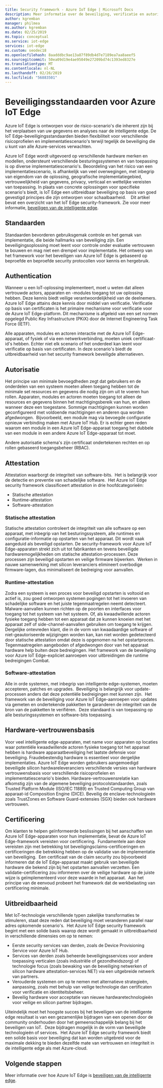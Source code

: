 ```yaml
---
title: Security framework - Azure IoT Edge | Microsoft Docs
description: Meer informatie over de beveiliging, verificatie en autorisatie-normen die zijn gebruikt voor het ontwikkelen van Azure IoT Edge en moeten worden beschouwd als u uw oplossing ontwerpt
author: kgremban
manager: philmea
ms.author: kgremban
ms.date: 02/25/2019
ms.topic: conceptual
ms.service: iot-edge
services: iot-edge
ms.custom: seodec18
ms.openlocfilehash: 8aadddbc9ae13a87f89db4d7e7189ea7aa8aeef5
ms.sourcegitcommit: 50ea09d19e4ae95049e27209bd74c1393ed8327e
ms.translationtype: MT
ms.contentlocale: nl-NL
ms.lasthandoff: 02/26/2019
ms.locfileid: "56883501"
---
```

# <a name="security-standards-for-azure-iot-edge"></a>Beveiligingsstandaarden voor Azure IoT Edge

Azure IoT Edge is ontworpen voor de risico-scenario's die inherent zijn bij het verplaatsen van uw gegevens en analyses naar de intelligente edge. De IoT Edge-beveiligingsstandaarden bieden flexibiliteit voor verschillende risicoprofielen en implementatiescenario's terwijl tegelijk de beveiliging die u kunt van alle Azure-services verwachten. 

Azure IoT Edge wordt uitgevoerd op verschillende hardware merken en modellen, ondersteunt verschillende besturingssystemen en van toepassing is op diverse implementatiescenario's. Beoordeling van het risico van een implementatiescenario, is afhankelijk van veel overwegingen, met inbegrip van eigendom van de oplossing, geografische implementatiegebied, vertrouwelijkheid van gegevens, privacy, verticaal en wettelijke vereisten van toepassing. In plaats van concrete oplossingen voor specifieke scenario's biedt, is IoT Edge een uitbreidbaar beveiliging op basis van goed gevestigd principes die zijn ontworpen voor schaalbaarheid. 
 
Dit artikel bevat een overzicht van het IoT Edge security-framework. Zie voor meer informatie, [beveiligen van de intelligente edge](https://azure.microsoft.com/blog/securing-the-intelligent-edge/).

## <a name="standards"></a>Standaarden

Standaarden bevorderen gebruiksgemak controle en het gemak van implementatie, die beide hallmarks van beveiliging zijn. Een beveiligingsoplossing moet leent voor controle onder evaluatie vertrouwen te bouwen en mag niet een drempel voor implementatie. Het ontwerp van het framework voor het beveiligen van Azure IoT Edge is gebaseerd op beproefde en beproefde security protocollen voor kennis en hergebruik. 

## <a name="authentication"></a>Authentication

Wanneer u een IoT-oplossing implementeert, moet u weten dat alleen vertrouwde actors, apparaten en -modules toegang tot uw oplossing hebben. Deze kennis biedt veilige verantwoordelijkheid van de deelnemers. Azure IoT Edge attains deze kennis door middel van verificatie. Verificatie op basis van certificaten is het primaire mechanisme voor verificatie voor de Azure IoT Edge-platform. Dit mechanisme is afgeleid van een set normen opgelegd Public Key Infrastructure (PKiX) door de Internet Engineering Task Force (IETF).     

Alle apparaten, modules en actoren interactie met de Azure IoT Edge-apparaat, of fysiek of via een netwerkverbinding, moeten uniek certificaat-id's hebben. Echter niet elk scenario of het onderdeel kan leent voor verificatie op basis van certificaten. In deze scenario's biedt de uitbreidbaarheid van het security framework beveiligde alternatieven. 

## <a name="authorization"></a>Autorisatie

Het principe van minimale bevoegdheden zegt dat gebruikers en de onderdelen van een systeem moeten alleen toegang hebben tot de minimale set resources en gegevens die nodig zijn om uit te voeren hun rollen. Apparaten, modules en actoren moeten toegang tot alleen de resources en gegevens binnen het machtigingsbereik van hun, en alleen wanneer deze een toegestane. Sommige machtigingen kunnen worden geconfigureerd met voldoende machtigingen en anderen qua worden afgedwongen.  Bijvoorbeeld, een module mag via bevoegde configuratie opnieuw verbinding maken met Azure IoT Hub. Er is echter geen reden waarom een module in een Azure IoT Edge-apparaat toegang het dubbele van een module in een andere Azure IoT Edge-apparaat tot moet.

Andere autorisatie schema's zijn certificaat ondertekenen rechten en op rollen gebaseerd toegangsbeheer (RBAC). 

## <a name="attestation"></a>Attestation

Attestation waarborgt de integriteit van software-bits.  Het is belangrijk voor de detectie en preventie van schadelijke software.  Het Azure IoT Edge security framework classificeert attestation in drie hoofdcategorieën:

* Statische attestation
* Runtime-attestation
* Software-attestation

### <a name="static-attestation"></a>Statische attestation

Statische attestation controleert de integriteit van alle software op een apparaat, met inbegrip van het besturingssysteem, alle runtimes en configuratie-informatie op opstarten van het apparaat. Dit wordt vaak aangeduid als beveiligd opstarten. De security-framework voor Azure IoT Edge-apparaten strekt zich uit tot fabrikanten en tevens beveiligde hardwaremogelijkheden om statische attestation-processen. Deze processen zijn beveiligd opstarten en veilige firmware bijwerken.  Werken in nauwe samenwerking met silicon leveranciers elimineert overbodige firmware-lagen, dus minimaliseert de bedreiging voor aanvallen. 

### <a name="runtime-attestation"></a>Runtime-attestation

Zodra een systeem is een proces voor beveiligd opstarten is voltooid en actief is, zou goed ontworpen systemen pogingen tot het invoeren van schadelijke software en het juiste tegenmaatregelen neemt detecteert. Malware-aanvallen kunnen richten op de poorten en interfaces voor toegang tot het systeem van het systeem. Of, als kwaadwillende actoren fysieke toegang hebben tot een apparaat dat ze kunnen knoeien met het apparaat zelf of side-channel-aanvallen gebruiken om toegang te krijgen. Dergelijke ontevreden klant, die in de vorm van kwaadaardige software of niet-geautoriseerde wijzigingen worden kan, kan niet worden gedetecteerd door statische attestation omdat deze is opgenomen na het opstartproces. Tegenmaatregelen aangeboden of afgedwongen door van het apparaat hardware help buiten deze bedreigingen.  Het framework van de beveiliging voor Azure IoT Edge-expliciet aanroepen voor uitbreidingen die runtime bedreigingen Combat.  

### <a name="software-attestation"></a>Software-attestation

Alle in orde systemen, met inbegrip van intelligente edge-systemen, moeten accepteren, patches en upgrades.  Beveiliging is belangrijk voor update-processen anders dat deze potentiële bedreigingen met kunnen zijn.  Het framework van de beveiliging voor Azure IoT Edge-aanroepen voor updates via gemeten en ondertekende pakketten te garanderen de integriteit van de bron van de pakketten te verifiëren.  Deze standaard is van toepassing op alle besturingssystemen en software-bits toepassing. 

## <a name="hardware-root-of-trust"></a>Hardware-vertrouwensbasis

Voor veel intelligente edge-apparaten, met name voor apparaten op locaties waar potentiële kwaadwillende actoren fysieke toegang tot het apparaat hebben is hardware apparaatbeveiliging het laatste defensie voor beveiliging. Fraudebestendig hardware is essentieel voor dergelijke implementaties. Azure IoT Edge worden gebruikers aangemoedigd beveiligde silicon hardwareleveranciers verschillende versies van hardware vertrouwensbasis voor verschillende risicoprofielen en implementatiescenario's bieden. Hardware-vertrouwensrelatie kan afkomstig zijn van de algemene beveiliging protocolstandaarden, zoals Trusted Platform Module (ISO/IEC 11889) en Trusted Computing Group van apparaat-id Composition Engine (DICE). Beveilig de enclave-technologieën zoals TrustZones en Software Guard-extensies (SGX) bieden ook hardware vertrouwen. 

## <a name="certification"></a>Certificering

Om klanten te helpen geïnformeerde beslissingen bij het aanschaffen van Azure IoT Edge-apparaten voor hun implementatie, bevat de Azure IoT Edge-framework vereisten voor certificering.  Fundamentele aan deze vereisten zijn met betrekking tot beveiligingsclaims-certificeringen en certificeringen die betrekking hebben op de validatie van de implementatie van beveiliging.  Een certificaat van de claim security zou bijvoorbeeld informeren dat de IoT Edge-apparaat maakt gebruik van beveiligde hardware die bekend zijn bij het opstarten aanvallen verzetten. Een validatie-certificering zou informeren over de veilige hardware op de juiste wijze is geïmplementeerd voor deze waarde in het apparaat.  Aan het principe van de eenvoud probeert het framework dat de werkbelasting van certificering minimale.   

## <a name="extensibility"></a>Uitbreidbaarheid

Met IoT-technologie verschillende typen zakelijke transformaties te stimuleren, staat deze reden dat beveiliging moet veranderen parallel naar adres opkomende scenario's.  Het Azure IoT Edge security framework begint met een solide basis waarop deze wordt gemaakt in uitbreidbaarheid in verschillende dimensies om op te nemen: 

* Eerste security services van derden, zoals de Device Provisioning Service voor Azure IoT Hub.
* Services van derden zoals beheerde beveiligingsservices voor andere toepassing verticalen (zoals industriële of gezondheidszorg) of technologie focus (zoals bewaking van de beveiliging netwerken of silicon hardware attestation-services NET) via een uitgebreide netwerk van partners.
* Verouderde systemen om op te nemen met alternatieve strategieën, aanpassing, zoals met behulp van veilige technologie dan certificaten voor verificatie en identiteitsbeheer.
* Beveilig hardware voor acceptatie van nieuwe hardwaretechnologieën voor veilige en silicon partner bijdragen.

Uiteindelijk moet het hoogste succes bij het beveiligen van de intelligente edge resultaat is van een gezamenlijke bijdragen van een openen door de community onderhouden door het gemeenschappelijk belang bij het beveiligen van IoT.  Deze bijdragen mogelijk in de vorm van beveiligde technologieën of services.  Het Azure IoT Edge security framework biedt een solide basis voor beveiliging dat kan worden uitgebreid voor de maximale dekking te bieden dezelfde mate van vertrouwen en integriteit in de intelligente edge als met Azure-cloud.  

## <a name="next-steps"></a>Volgende stappen

Meer informatie over hoe Azure IoT Edge is [beveiligen van de intelligente edge](https://azure.microsoft.com/blog/securing-the-intelligent-edge/).
